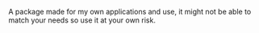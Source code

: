 A package made for my own applications and use, it might not be able to match your needs so use it at your own risk.